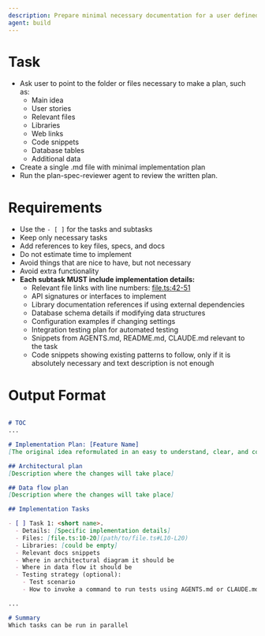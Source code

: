 ```yaml
---
description: Prepare minimal necessary documentation for a user defined feature
agent: build
---
```


# Task
- Ask user to point to the folder or files necessary to make a plan, such as:
  - Main idea
  - User stories
  - Relevant files
  - Libraries
  - Web links
  - Code snippets
  - Database tables
  - Additional data
- Create a single .md file with minimal implementation plan
- Run the plan-spec-reviewer agent to review the written plan.

# Requirements
   - Use the `- [ ]` for the tasks and subtasks
   - Keep only necessary tasks
   - Add references to key files, specs, and docs
   - Do not estimate time to implement
   - Avoid things that are nice to have, but not necessary
   - Avoid extra functionality
   - **Each subtask MUST include implementation details:**
     - Relevant file links with line numbers: [file.ts:42-51](path/to/file.ts#L42-L51)
     - API signatures or interfaces to implement
     - Library documentation references if using external dependencies
     - Database schema details if modifying data structures
     - Configuration examples if changing settings
     - Integration testing plan for automated testing
     - Snippets from AGENTS.md, README.md, CLAUDE.md relevant to the task
     - Code snippets showing existing patterns to follow, only if it is absolutely necessary and text description is not enough

# Output Format
```markdown

# TOC
...

# Implementation Plan: [Feature Name]
[The original idea reformulated in an easy to understand, clear, and consise way.]

## Architectural plan
[Description where the changes will take place]

## Data flow plan
[Description where the changes will take place]

## Implementation Tasks

- [ ] Task 1: <short name>.
  - Details: [Specific implementation details]
  - Files: [file.ts:10-20](path/to/file.ts#L10-L20)
  - Libraries: [could be empty]
  - Relevant docs snippets
  - Where in architectural diagram it should be
  - Where in data flow it should be
  - Testing strategy (optional):
    - Test scenario
    - How to invoke a command to run tests using AGENTS.md or CLAUDE.md

...

# Summary
Which tasks can be run in parallel

```
